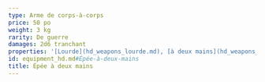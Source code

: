 ```yaml
---
type: Arme de corps-à-corps
price: 50 po
weight: 3 kg
rarity: De guerre
damages: 2d6 tranchant
properties: '[Lourde](hd_weapons_lourde.md), [à deux mains](hd_weapons_a_deux_mains.md)'
id: equipment_hd.md#Épée-à-deux-mains
title: Épée à deux mains
---
```


